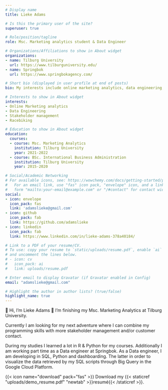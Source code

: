 ```yaml
---
# Display name
title: Lieke Adams

# Is this the primary user of the site?
superuser: true

# Role/position/tagline
role: Msc. Marketing analytics student & Data Engineer

# Organizations/Affiliations to show in About widget
organizations:
- name: Tilburg University
  url: https://www.tilburguniversity.edu/
- name: Springbok
  url: https://www.springbokagency.com/

# Short bio (displayed in user profile at end of posts)
bio: My interests include online marketing analytics, data engineering, stakeholder management and racebiking.

# Interests to show in About widget
interests:
- Online Marketing analytics
- Data Engineering
- Stakeholder management
- Racebiking

# Education to show in About widget
education:
  courses:
  - course: Msc. Marketing Analytics
    institution: Tilburg University
    year: 2021-2022
  - course: BSc. International Business Administration
    institution: Tilburg University
    year: 2015-2020

# Social/Academic Networking
# For available icons, see: https://wowchemy.com/docs/getting-started/page-builder/#icons
#   For an email link, use "fas" icon pack, "envelope" icon, and a link in the
#   form "mailto:your-email@example.com" or "/#contact" for contact widget.
social:
- icon: envelope
  icon_pack: fas
  link: 'adamslieke@gmail.com'
- icon: github
  icon_pack: fab
  link: https://github.com/adamslieke
- icon: linkedin
  icon_pack: fab
  link: https://www.linkedin.com/in/lieke-adams-378a40184/

# Link to a PDF of your resume/CV.
# To use: copy your resume to `static/uploads/resume.pdf`, enable `ai` icons in `params.toml`, 
# and uncomment the lines below.
# - icon: cv
#   icon_pack: ai
#   link: uploads/resume.pdf

# Enter email to display Gravatar (if Gravatar enabled in Config)
email: "adamslieke@gmail.com"

# Highlight the author in author lists? (true/false)
highlight_name: true
---
```


👋 Hi, I’m Lieke Adams 🌱 I’m finishing my Msc. Marketing Analytics at Tilburg University.

Currently I am looking for my next adventure where I can combine my programming skills with more stakeholder management and/or customer contact. 

During my studies I learned a lot in R & Python for my courses. Additionally I am working part time as a Data engineer at Springbok. As a Data engineer, I am developing in SQL, Python and dashboarding. The latter in order to visualize the data retrieved by my SQL scripts through Big Query in the Google Cloud Platform.


{{< icon name="download" pack="fas" >}} Download my {{< staticref "uploads/demo_resume.pdf" "newtab" >}}resumé{{< /staticref >}}.
